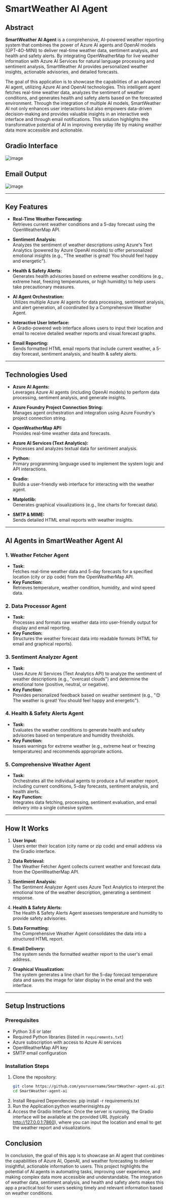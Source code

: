 # SmartWeather AI Agent

## Abstract

**SmartWeather AI Agent** is a comprehensive, AI-powered weather reporting system that combines the power of Azure AI agents and OpenAI models (GPT-4O-MINI) to deliver real-time weather data, sentiment analysis, and health and safety alerts. By integrating OpenWeatherMap for live weather information with Azure AI Services for natural language processing and sentiment analysis, SmartWeather AI provides personalized weather insights, actionable advisories, and detailed forecasts.

The goal of this application is to showcase the capabilities of an advanced AI agent, utilizing Azure AI and OpenAI technologies. This intelligent agent fetches real-time weather data, analyzes the sentiment of weather conditions, and generates health and safety alerts based on the forecasted environment. Through the integration of multiple AI models, SmartWeather AI not only enhances user interactions but also empowers data-driven decision-making and provides valuable insights in an interactive web interface and through email notifications. This solution highlights the transformative potential of AI in improving everyday life by making weather data more accessible and actionable.

## Gradio Interface
![image](https://github.com/user-attachments/assets/c78fcc50-cf7e-46d3-b173-4d1d03cc69e8)
## Email Output
![image](https://github.com/user-attachments/assets/14542726-b591-4f68-802b-cef646eba972)

---

## Key Features

- **Real-Time Weather Forecasting:**  
  Retrieves current weather conditions and a 5-day forecast using the OpenWeatherMap API.

- **Sentiment Analysis:**  
  Analyzes the sentiment of weather descriptions using Azure's Text Analytics (powered by Azure OpenAI models) to offer personalized emotional insights (e.g., "The weather is great! You should feel happy and energetic").

- **Health & Safety Alerts:**  
  Generates health advisories based on extreme weather conditions (e.g., extreme heat, freezing temperatures, or high humidity) to help users take precautionary measures.

- **AI Agent Orchestration:**  
  Utilizes multiple Azure AI agents for data processing, sentiment analysis, and alert generation, all coordinated by a Comprehensive Weather Agent.

- **Interactive User Interface:**  
  A Gradio-powered web interface allows users to input their location and email to receive detailed weather reports and visual forecast graphs.

- **Email Reporting:**  
  Sends formatted HTML email reports that include current weather, a 5-day forecast, sentiment analysis, and health & safety alerts.

---

## Technologies Used

- **Azure AI Agents:**  
  Leverages Azure AI agents (including OpenAI models) to perform data processing, sentiment analysis, and generate insights.

- **Azure Foundry Project Connection String:**  
  Manages agent orchestration and integration using Azure Foundry's project connection string.

- **OpenWeatherMap API:**  
  Provides real-time weather data and forecasts.

- **Azure AI Services (Text Analytics):**  
  Processes and analyzes textual data for sentiment analysis.

- **Python:**  
  Primary programming language used to implement the system logic and API interactions.

- **Gradio:**  
  Builds a user-friendly web interface for interacting with the weather agent.

- **Matplotlib:**  
  Generates graphical visualizations (e.g., line charts for forecast data).

- **SMTP & MIME:**  
  Sends detailed HTML email reports with weather insights.

---

## AI Agents in SmartWeather Agent AI

### 1. Weather Fetcher Agent
- **Task:**  
  Fetches real-time weather data and 5-day forecasts for a specified location (city or zip code) from the OpenWeatherMap API.
- **Key Function:**  
  Retrieves temperature, weather condition, humidity, and wind speed data.

### 2. Data Processor Agent
- **Task:**  
  Processes and formats raw weather data into user-friendly output for display and email reporting.
- **Key Function:**  
  Structures the weather forecast data into readable formats (HTML for email and graphical reports).

### 3. Sentiment Analyzer Agent
- **Task:**  
  Uses Azure AI Services (Text Analytics API) to analyze the sentiment of weather descriptions (e.g., "overcast clouds") and determine the emotional tone (positive, neutral, or negative).
- **Key Function:**  
  Provides personalized feedback based on weather sentiment (e.g., "😊 The weather is great! You should feel happy and energetic").

### 4. Health & Safety Alerts Agent
- **Task:**  
  Evaluates the weather conditions to generate health and safety advisories based on temperature and humidity thresholds.
- **Key Function:**  
  Issues warnings for extreme weather (e.g., extreme heat or freezing temperatures) and recommends appropriate actions.

### 5. Comprehensive Weather Agent
- **Task:**  
  Orchestrates all the individual agents to produce a full weather report, including current conditions, 5-day forecasts, sentiment analysis, and health alerts.
- **Key Function:**  
  Integrates data fetching, processing, sentiment evaluation, and email delivery into a single cohesive system.

---

## How It Works

1. **User Input:**  
   Users enter their location (city name or zip code) and email address via the Gradio interface.

2. **Data Retrieval:**  
   The Weather Fetcher Agent collects current weather and forecast data from the OpenWeatherMap API.

3. **Sentiment Analysis:**  
   The Sentiment Analyzer Agent uses Azure Text Analytics to interpret the emotional tone of the weather description, generating a sentiment response.

4. **Health & Safety Alerts:**  
   The Health & Safety Alerts Agent assesses temperature and humidity to provide safety advisories.

5. **Data Formatting:**  
   The Comprehensive Weather Agent consolidates the data into a structured HTML report.

6. **Email Delivery:**  
   The system sends the formatted weather report to the user's email address.

7. **Graphical Visualization:**  
   The system generates a line chart for the 5-day forecast temperature data and saves the image for later display in the email and the web interface.

---

## Setup Instructions

### Prerequisites

- Python 3.6 or later
- Required Python libraries (listed in `requirements.txt`)
- Azure subscription with access to Azure AI services
- OpenWeatherMap API key
- SMTP email configuration

### Installation Steps

1. Clone the repository:
   ```bash
   git clone https://github.com/yourusername/SmartWeather-agent-ai.git
   cd SmartWeather-agent-ai

2. Install Required Dependencies: pip install -r requirements.txt
3. Run the Application:python weatherinsights.py
4. Access the Gradio Interface:
Once the server is running, the Gradio interface will be available at the provided URL (typically http://127.0.0.1:7860), where you can input the location and email to get the weather report and visualizations.

## Conclusion

In conclusion, the goal of this app is to showcase an AI agent that combines the capabilities of Azure AI, OpenAI, and weather forecasting to deliver insightful, actionable information to users. This project highlights the potential of AI agents in automating tasks, improving user experience, and making complex data more accessible and understandable. The integration of weather data, sentiment analysis, and health and safety alerts makes this app a practical tool for users seeking timely and relevant information based on weather conditions.

